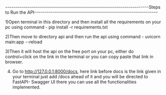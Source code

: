 ------------------------------------------------------------------------Steps to Run the API--------------------------------------------------------------

1)Open terminal in this directory and then install all the requirements on your pc using command - pip install -r requirements.txt 

2)Then move to directory api and then run the api using command -  uvicorn main:app --reload

3)Then it will host the api on the free port on your pc, either do control+click on the link in the terminal or you can copy paste that link in browser.

4) Go to http://127.0.0.1:8000/docs, here link before docs is the link given in your terminal just add /docs ahead of it and you will be directed to FastAPI- Swagger UI
there you can use all the functionalities implemented.


   
